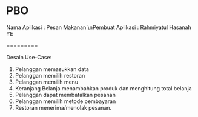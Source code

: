 # PBO

Nama Aplikasi    : Pesan Makanan
\nPembuat Aplikasi : Rahmiyatul Hasanah YE

=========

Desain Use-Case: 
1. Pelanggan memasukkan data
2. Pelanggan memilih restoran 
3. Pelanggan memilih menu 
4. Keranjang Belanja menambahkan produk dan menghitung total belanja
5. Pelanggan dapat membatalkan pesanan
6. Pelanggan memilih metode pembayaran
7. Restoran menerima/menolak pesanan.
